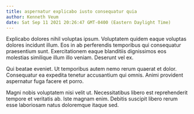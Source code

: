 ```yaml
---
title: aspernatur explicabo iusto consequatur quia
author: Kenneth Veum
date: Sat Sep 11 2021 20:26:47 GMT-0400 (Eastern Daylight Time)
---
```

Explicabo dolores nihil voluptas ipsum. Voluptatem quidem eaque voluptas dolores incidunt illum. Eos in ab perferendis temporibus qui consequatur praesentium sunt. Exercitationem eaque blanditiis dignissimos eos molestias similique illum illo veniam. Deserunt vel ex.

 Qui beatae eveniet. Ut temporibus autem nemo rerum quaerat et dolor. Consequatur ea expedita tenetur accusantium qui omnis. Animi provident aspernatur fuga facere et porro.

 Magni nobis voluptatem nisi velit ut. Necessitatibus libero est reprehenderit tempore et veritatis ab. Iste magnam enim. Debitis suscipit libero rerum esse laboriosam natus doloremque itaque sed.